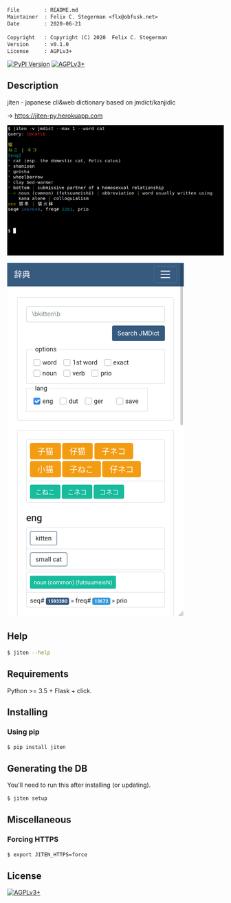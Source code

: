 <!-- {{{1 -->

    File        : README.md
    Maintainer  : Felix C. Stegerman <flx@obfusk.net>
    Date        : 2020-06-21

    Copyright   : Copyright (C) 2020  Felix C. Stegerman
    Version     : v0.1.0
    License     : AGPLv3+

<!-- }}}1 -->

[![PyPI Version](https://img.shields.io/pypi/v/jiten.svg)](https://pypi.python.org/pypi/jiten)
[![AGPLv3+](https://img.shields.io/badge/license-AGPLv3+-blue.svg)](https://www.gnu.org/licenses/agpl-3.0.html)

## Description

jiten - japanese cli&web dictionary based on jmdict/kanjidic

→ https://jiten-py.herokuapp.com

![CLI screenshot](screenshot-cli.png)

![app screenshot](screenshot-app.png)

## Help

```bash
$ jiten --help
```

## Requirements

Python >= 3.5 + Flask + click.

## Installing

### Using pip

```bash
$ pip install jiten
```

## Generating the DB

You'll need to run this after installing (or updating).

```bash
$ jiten setup
```

## Miscellaneous

### Forcing HTTPS

```bash
$ export JITEN_HTTPS=force
```

## License

[![AGPLv3+](https://www.gnu.org/graphics/agplv3-155x51.png)](https://www.gnu.org/licenses/agpl-3.0.html)

<!-- vim: set tw=70 sw=2 sts=2 et fdm=marker : -->
